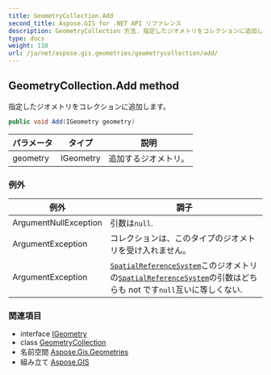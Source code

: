 ```yaml
---
title: GeometryCollection.Add
second_title: Aspose.GIS for .NET API リファレンス
description: GeometryCollection 方法. 指定したジオメトリをコレクションに追加します
type: docs
weight: 110
url: /ja/net/aspose.gis.geometries/geometrycollection/add/
---
```

## GeometryCollection.Add method

指定したジオメトリをコレクションに追加します。

```csharp
public void Add(IGeometry geometry)
```

| パラメータ | タイプ | 説明 |
| --- | --- | --- |
| geometry | IGeometry | 追加するジオメトリ。 |

### 例外

| 例外 | 調子 |
| --- | --- |
| ArgumentNullException | 引数は`null`. |
| ArgumentException | コレクションは、このタイプのジオメトリを受け入れません。 |
| ArgumentException | [`SpatialReferenceSystem`](../../igeometry/spatialreferencesystem/)このジオメトリの[`SpatialReferenceSystem`](../spatialreferencesystem/)の引数はどちらも not です`null`互いに等しくない. |

### 関連項目

* interface [IGeometry](../../igeometry/)
* class [GeometryCollection](../)
* 名前空間 [Aspose.Gis.Geometries](../../geometrycollection/)
* 組み立て [Aspose.GIS](../../../)


